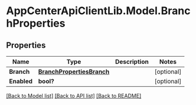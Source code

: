 # AppCenterApiClientLib.Model.BranchProperties
## Properties

Name | Type | Description | Notes
------------ | ------------- | ------------- | -------------
**Branch** | [**BranchPropertiesBranch**](BranchPropertiesBranch.md) |  | [optional] 
**Enabled** | **bool?** |  | [optional] 

[[Back to Model list]](../README.md#documentation-for-models) [[Back to API list]](../README.md#documentation-for-api-endpoints) [[Back to README]](../README.md)

